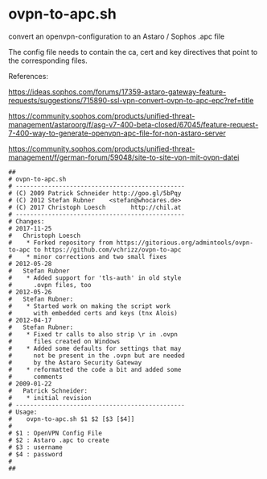 # ovpn-to-apc.sh
convert an openvpn-configuration to an Astaro / Sophos .apc file

The config file needs to contain the ca, cert and key directives that point to the corresponding files.  

References:

https://ideas.sophos.com/forums/17359-astaro-gateway-feature-requests/suggestions/715890-ssl-vpn-convert-ovpn-to-apc-epc?ref=title

https://community.sophos.com/products/unified-threat-management/astaroorg/f/asg-v7-400-beta-closed/67045/feature-request-7-400-way-to-generate-openvpn-apc-file-for-non-astaro-server

https://community.sophos.com/products/unified-threat-management/f/german-forum/59048/site-to-site-vpn-mit-ovpn-datei
```
##
# ovpn-to-apc.sh
# -----------------------------------------------
# (C) 2009 Patrick Schneider http://goo.gl/5bPqy
# (C) 2012 Stefan Rubner    <stefan@whocares.de>
# (C) 2017 Christoph Loesch       http://chil.at
# -----------------------------------------------
# Changes:
# 2017-11-25
#   Christoph Loesch
#    * Forked repository from https://gitorious.org/admintools/ovpn-to-apc to https://github.com/vchrizz/ovpn-to-apc
#    * minor corrections and two small fixes
# 2012-05-28
#   Stefan Rubner
#    * Added support for 'tls-auth' in old style
#      .ovpn files, too
# 2012-05-26
#   Stefan Rubner:
#    * Started work on making the script work
#      with embedded certs and keys (tnx Alois)
# 2012-04-17
#   Stefan Rubner:
#    * Fixed tr calls to also strip \r in .ovpn
#      files created on Windows
#    * Added some defaults for settings that may
#      not be present in the .ovpn but are needed
#      by the Astaro Security Gateway
#    * reformatted the code a bit and added some
#      comments
# 2009-01-22
#   Patrick Schneider:
#    * initial revision
# -----------------------------------------------
# Usage:
#    ovpn-to-apc.sh $1 $2 [$3 [$4]]
#
# $1 : OpenVPN Config File
# $2 : Astaro .apc to create
# $3 : username
# $4 : password
#
##
```
